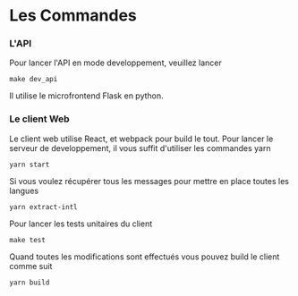 # Les Commandes

### L'API

Pour lancer l'API en mode developpement, veuillez lancer

```text
make dev_api
```

Il utilise le microfrontend Flask en python.

### Le client Web

Le client web utilise React, et webpack pour build le tout. Pour lancer le serveur de developpement, il vous suffit d'utiliser les commandes yarn

```text
yarn start
```

Si vous voulez récupérer tous les messages pour mettre en place toutes les langues

```text
yarn extract-intl
```

Pour lancer les tests unitaires du client

```text
make test
```

Quand toutes les modifications sont effectués vous pouvez build le client comme suit

```text
yarn build
```



